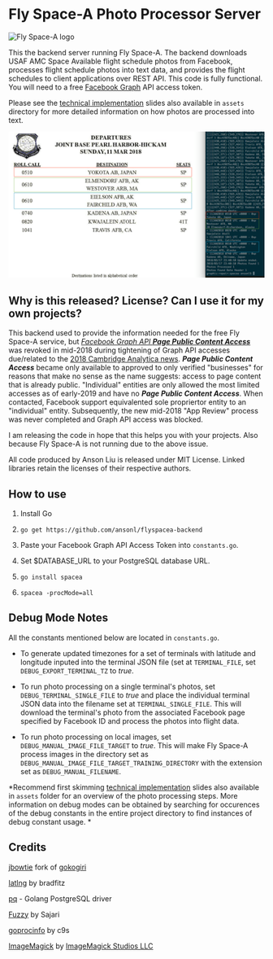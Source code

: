 Fly Space-A Photo Processor Server
===================

![Fly Space-A logo](https://avatars1.githubusercontent.com/u/38817545?s=200&v=4)

This the backend server running Fly Space-A. The backend downloads USAF AMC Space Available flight schedule photos from Facebook, processes flight schedule photos into text data, and provides the flight schedules to client applications over REST API. This code is fully functional. You will need to a free [Facebook Graph](https://developers.facebook.com/) API access token. 

Please see the [technical implementation](https://docs.google.com/presentation/d/1cnS_nTL6xhL5PEHFro7jvDSuHAccr8eSBFV26KIfrzE/edit?usp=sharing) slides also available in `assets` directory for more detailed information on how photos are processed into text.

![highlight fsa](https://raw.githubusercontent.com/ansonl/flyspacea-backend/master-public/assets/fsa_results_highlight.png)

Why is this released? License? Can I use it for my own projects?
-------------

This backend used to provide the information needed for the free Fly Space-A service, but [*Facebook Graph API **Page Public Content Access***](https://developers.facebook.com/docs/graph-api/reference/page/) was revoked in mid-2018 during tightening of Graph API accesses due/related to the [2018 Cambridge Analytica news](https://en.wikipedia.org/wiki/Cambridge_Analytica#2016_presidential_election). ***Page Public Content Access*** became only available to approved to only verified "businesses" for reasons that make no sense as the name suggests: access to page content that is already public. "Individual" entities are only allowed the most limited accesses as of early-2019 and have no ***Page Public Content Access***. When contacted, Facebook support equivalented sole propriertor entity to an "individual" entity. Subsequently, the new mid-2018 "App Review" process was never completed and Graph API access was blocked. 

I am releasing the code in hope that this helps you with your projects. Also because Fly Space-A is not running due to the above issue.

All code produced by Anson Liu is released under MIT License. Linked libraries retain the licenses of their respective authors. 

How to use
-------------

1. Install Go

2. `go get https://github.com/ansonl/flyspacea-backend`

3. Paste your Facebook Graph API Access Token into `constants.go`.

4. Set $DATABASE_URL to your PostgreSQL database URL.

3. `go install spacea`

4. `spacea -procMode=all`

Debug Mode Notes
-------------
All the constants mentioned below are located in `constants.go`.

- To generate updated timezones for a set of terminals with latitude and longitude inputed into the terminal JSON file (set at `TERMINAL_FILE`, set `DEBUG_EXPORT_TERMINAL_TZ` to *true*. 

- To run photo processing on a single terminal's photos, set `DEBUG_TERMINAL_SINGLE_FILE` to *true* and place the individual terminal JSON data into the filename set at `TERMINAL_SINGLE_FILE`. This will download the terminal's photo from the associated Facebook page specified by Facebook ID and process the photos into flight data. 

- To run photo processing on local images, set `DEBUG_MANUAL_IMAGE_FILE_TARGET` to *true*. This will make Fly Space-A process images in the directory set as `DEBUG_MANUAL_IMAGE_FILE_TARGET_TRAINING_DIRECTORY` with the extension set as `DEBUG_MANUAL_FILENAME`. 

*Recommend first skimming [technical implementation](https://docs.google.com/presentation/d/1cnS_nTL6xhL5PEHFro7jvDSuHAccr8eSBFV26KIfrzE/edit?usp=sharing) slides also available in `assets` folder for an overview of the photo processing steps. More information on debug modes can be obtained by searching for occurences of the debug constants in the entire project directory to find instances of debug constant usage. *

Credits
-------------

[jbowtie](https://github.com/jbowtie) fork of [gokogiri](https://github.com/jbowtie/gokogiri)

[latlng](github.com/bradfitz/latlong) by bradfitz

[pq](github.com/lib/pq) - Golang PostgreSQL driver

[Fuzzy](https://github.com/sajari/fuzzy) by Sajari

[goprocinfo](https://github.com/c9s/goprocinfo) by c9s

[ImageMagick](https://github.com/ImageMagick/ImageMagick) by [ImageMagick Studios LLC](https://imagemagick.org/)

